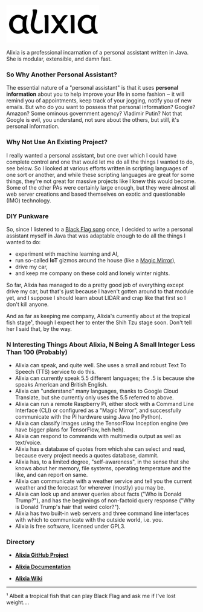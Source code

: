 
![Alixia Logo](docs/images/Alixia_100H.png)

Alixia is a professional incarnation of a personal assistant written in Java. She is modular, extensible, and damn fast.

### So Why Another Personal Assistant?

The essential nature of a "personal assistant" is that it uses **personal information** about you to help improve your life in some fashion ‒ it will remind you of appointments, keep track of your jogging, notify you of new emails. But who do you want to possess that personal information? Google? Amazon? Some ominous government agency? Vladimir Putin? Not that Google is evil, you understand, not sure about the others, but still, it's personal information.

### Why Not Use An Existing Project?

I really wanted a personal assistant, but one over which I could have complete control and one that would let me do all the things I wanted to do, see below. So I looked at various efforts written in scripting languages of one sort or another, and while these scripting languages are great for some things, they're not great for massive projects like I knew this would become. Some of the other PAs were certainly large enough, but they were almost all web server creations and based themselves on exotic and questionable (IMO) technology.

### DIY Punkware

So, since I listened to a [Black Flag song](https://en.wikipedia.org/wiki/DIY_ethic) once, I decided to write a personal assistant myself in Java that was adaptable enough to do all the things I wanted to do:

* experiment with machine learning and AI, 
* run so-called **IoT** gizmos around the house (like a [Magic Mirror](https://github.com/MichMich/MagicMirror)), 
* drive my car, 
* and keep me company on these cold and lonely winter nights.

So far, Alixia has managed to do a pretty good job of everything except drive my car, but that's just because I haven't gotten around to that module yet, and I suppose I should learn about LIDAR and crap like that first so I don't kill anyone.

And as far as keeping me company, Alixia's currently about at the tropical fish stage¹, though I expect her to enter the Shih Tzu stage soon. Don't tell her I said that, by the way.

### N Interesting Things About Alixia, N Being A Small Integer Less Than 100 (Probably)

* Alixia can speak, and quite well. She uses a small and robust Text To Speech (TTS) service to do this.
* Alixia can currently speak 5.5 different languages; the .5 is because she speaks American and British English.
* Alixia can "understand" many languages, thanks to Google Cloud Translate, but she currently only uses the 5.5 referred to above.
* Alixia can run a remote Raspberry Pi, either stock with a Command Line Interface (CLI) or configured as a "Magic Mirror", and successfully communicate with the Pi hardware using Java (no Python).
* Alixia can classify images using the TensorFlow Inception engine (we have bigger plans for TensorFlow, heh heh).
* Alixia can respond to commands with multimedia output as well as text/voice.
* Alixia has a database of quotes from which she can select and read, because every project needs a quotes database, dammit.
* Alixia has, to a limited degree, "self-awareness", in the sense that she knows about her memory, file systems, operating temperature and the like, and can report on same.
* Alixia can communicate with a weather service and tell you the current weather and the forecast for wherever (mostly) you may be.
* Alixia can look up and answer queries about facts ("Who is Donald Trump?"), and has the beginnings of non-factoid query response ("Why is Donald Trump's hair that weird color?").
* Alixia has two built-in web servers and three command line interfaces with which to communicate with the outside world, i.e. you.
* Alixia is free software, licensed under GPL3.

### Directory

* **[Alixia GitHub Project](https://github.com/markhull/Alixia)**

* **[Alixia Documentation](https://markhull.github.io/Alixia)**

* **[Alixia Wiki](https://github.com/markhull/Alixia/wiki)**

---

¹ Albeit a tropical fish that can play Black Flag and ask me if I've lost weight....
